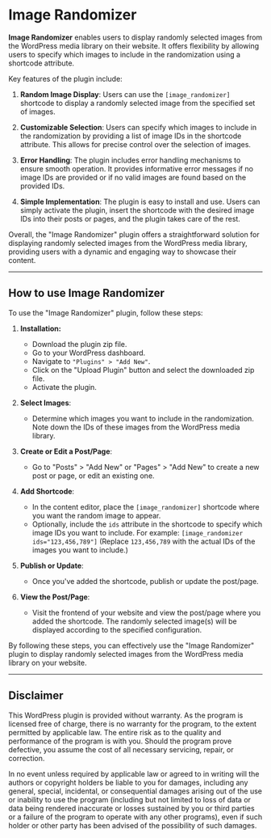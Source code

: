 # Image Randomizer

**Image Randomizer** enables users to display randomly selected images from the WordPress media library on their website. It offers flexibility by allowing users to specify which images to include in the randomization using a shortcode attribute.

Key features of the plugin include:

1. **Random Image Display**: Users can use the `[image_randomizer]` shortcode to display a randomly selected image from the specified set of images.

2. **Customizable Selection**: Users can specify which images to include in the randomization by providing a list of image IDs in the shortcode attribute. This allows for precise control over the selection of images.

3. **Error Handling**: The plugin includes error handling mechanisms to ensure smooth operation. It provides informative error messages if no image IDs are provided or if no valid images are found based on the provided IDs.

4. **Simple Implementation**: The plugin is easy to install and use. Users can simply activate the plugin, insert the shortcode with the desired image IDs into their posts or pages, and the plugin takes care of the rest.

Overall, the "Image Randomizer" plugin offers a straightforward solution for displaying randomly selected images from the WordPress media library, providing users with a dynamic and engaging way to showcase their content.

---

## How to use Image Randomizer

To use the "Image Randomizer" plugin, follow these steps:

1. **Installation:**
    - Download the plugin zip file.
    - Go to your WordPress dashboard.
    - Navigate to `"Plugins" > "Add New"`.
    - Click on the "Upload Plugin" button and select the downloaded zip file.
    - Activate the plugin.

2. **Select Images**:
   - Determine which images you want to include in the randomization. Note down the IDs of these images from the WordPress media library.

3. **Create or Edit a Post/Page**:
   - Go to "Posts" > "Add New" or "Pages" > "Add New" to create a new post or page, or edit an existing one.

4. **Add Shortcode**:
   - In the content editor, place the `[image_randomizer]` shortcode where you want the random image to appear.
   - Optionally, include the `ids` attribute in the shortcode to specify which image IDs you want to include. For example: `[image_randomizer ids="123,456,789"]`
     (Replace `123,456,789` with the actual IDs of the images you want to include.)

5. **Publish or Update**:
   - Once you've added the shortcode, publish or update the post/page.

6. **View the Post/Page**:
   - Visit the frontend of your website and view the post/page where you added the shortcode. The randomly selected image(s) will be displayed according to the specified configuration.

By following these steps, you can effectively use the "Image Randomizer" plugin to display randomly selected images from the WordPress media library on your website.

---

## Disclaimer

This WordPress plugin is provided without warranty. As the program is licensed free of charge, there is no warranty for the program, to the extent permitted by applicable law. The entire risk as to the quality and performance of the program is with you. Should the program prove defective, you assume the cost of all necessary servicing, repair, or correction.

In no event unless required by applicable law or agreed to in writing will the authors or copyright holders be liable to you for damages, including any general, special, incidental, or consequential damages arising out of the use or inability to use the program (including but not limited to loss of data or data being rendered inaccurate or losses sustained by you or third parties or a failure of the program to operate with any other programs), even if such holder or other party has been advised of the possibility of such damages.
